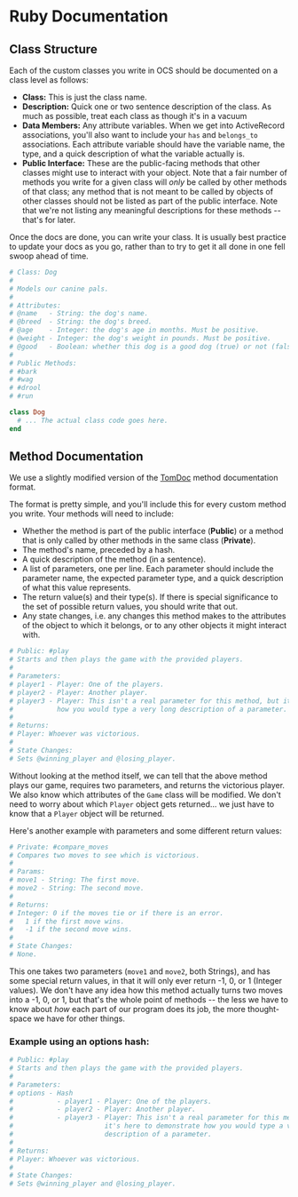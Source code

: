 # Ruby Documentation

## Class Structure

Each of the custom classes you write in OCS should be documented on a class level as follows:

- **Class:** This is just the class name.
- **Description:** Quick one or two sentence description of the class. As much as possible, treat each class as though it's in a vacuum
- **Data Members:** Any attribute variables. When we get into ActiveRecord associations, you'll also want to include your `has` and `belongs_to` associations. Each attribute variable should have the variable name, the type, and a quick description of what the variable actually is.
- **Public Interface:** These are the public-facing methods that other classes might use to interact with your object. Note that a fair number of methods you write for a given class will *only* be called by other methods of that class; any method that is not meant to be called by objects of other classes should not be listed as part of the public interface. Note that we're not listing any meaningful descriptions for these methods -- that's for later.

Once the docs are done, you can write your class. It is usually best practice to update your docs as you go, rather than to try to get it all done in one fell swoop ahead of time.

```ruby
# Class: Dog
#
# Models our canine pals.
#
# Attributes:
# @name   - String: the dog's name.
# @breed  - String: the dog's breed.
# @age    - Integer: the dog's age in months. Must be positive.
# @weight - Integer: the dog's weight in pounds. Must be positive.
# @good   - Boolean: whether this dog is a good dog (true) or not (false).
#
# Public Methods:
# #bark
# #wag
# #drool
# #run

class Dog
  # ... The actual class code goes here.
end
```

## Method Documentation

We use a slightly modified version of the [TomDoc](http://tomdoc.org) method documentation format.

The format is pretty simple, and you'll include this for every custom method you write. Your methods will need to include:

- Whether the method is part of the public interface (**Public**) or a method that is only called by other methods in the same class (**Private**).
- The method's name, preceded by a hash.
- A quick description of the method (in a sentence).
- A list of parameters, one per line. Each parameter should include the parameter name, the expected parameter type, and a quick description of what this value represents.
- The return value(s) and their type(s). If there is special significance to the set of possible return values, you should write that out.
- Any state changes, i.e. any changes this method makes to the attributes of the object to which it belongs, or to any other objects it might interact with.

```ruby
# Public: #play
# Starts and then plays the game with the provided players.
#
# Parameters:
# player1 - Player: One of the players.
# player2 - Player: Another player.
# player3 - Player: This isn't a real parameter for this method, but it's here to demonstrate
#           how you would type a very long description of a parameter.
#
# Returns:
# Player: Whoever was victorious.
#
# State Changes:
# Sets @winning_player and @losing_player.
```

Without looking at the method itself, we can tell that the above method plays our game, requires two parameters, and returns the victorious player. We also know which attributes of the `Game` class will be modified. We don't need to worry about which `Player` object gets returned... we just have to know that a `Player` object will be returned.

Here's another example with parameters and some different return values:

```ruby
# Private: #compare_moves
# Compares two moves to see which is victorious.
#
# Params:
# move1 - String: The first move.
# move2 - String: The second move.
#
# Returns:
# Integer: 0 if the moves tie or if there is an error.
#   1 if the first move wins.
#   -1 if the second move wins.
#
# State Changes:
# None.
```

This one takes two parameters (`move1` and `move2`, both Strings), and has some special return values, in that it will only ever return -1, 0, or 1 (Integer values). We don't have any idea how this method actually turns two moves into a -1, 0, or 1, but that's the whole point of methods -- the less we have to know about *how* each part of our program does its job, the more thought-space we have for other things.

### Example using an options hash:

```ruby
# Public: #play
# Starts and then plays the game with the provided players.
#
# Parameters:
# options - Hash
#           - player1 - Player: One of the players.
#           - player2 - Player: Another player.
#           - player3 - Player: This isn't a real parameter for this method, but
#                       it's here to demonstrate how you would type a very long
#                       description of a parameter.
#
# Returns:
# Player: Whoever was victorious.
#
# State Changes:
# Sets @winning_player and @losing_player.
```
